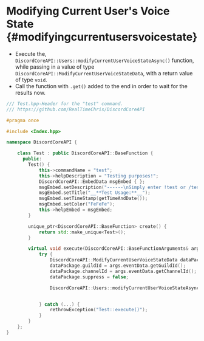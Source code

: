 Modifying Current User's Voice State {#modifyingcurrentusersvoicestate}
============
- Execute the, `DiscordCoreAPI::Users::modifyCurrentUserVoiceStateAsync()` function, while passing in a value of type `DiscordCoreAPI::ModifyCurrentUserVoiceStateData`, with a return value of type `void`.
- Call the function with `.get()` added to the end in order to wait for the results now.

```cpp
/// Test.hpp-Header for the "test" command.
/// https://github.com/RealTimeChris/DiscordCoreAPI

#pragma once

#include <Index.hpp>

namespace DiscordCoreAPI {

	class Test : public DiscordCoreAPI::BaseFunction {
	  public:
		Test() {
			this->commandName = "test";
			this->helpDescription = "Testing purposes!";
			DiscordCoreAPI::EmbedData msgEmbed { };
			msgEmbed.setDescription("------\nSimply enter !test or /test!\n------");
			msgEmbed.setTitle("__**Test Usage:**__");
			msgEmbed.setTimeStamp(getTimeAndDate());
			msgEmbed.setColor("FeFeFe");
			this->helpEmbed = msgEmbed;
		}

		unique_ptr<DiscordCoreAPI::BaseFunction> create() {
			return std::make_unique<Test>();
		}

		virtual void execute(DiscordCoreAPI::BaseFunctionArguments& args) {
			try {
				DiscordCoreAPI::ModifyCurrentUserVoiceStateData dataPackage;
				dataPackage.guildId = args.eventData.getGuildId();
				dataPackage.channelId = args.eventData.getChannelId();
				dataPackage.suppress = false;

				DiscordCoreAPI::Users::modifyCurrentUserVoiceStateAsync(dataPackage).get();


			} catch (...) {
				rethrowException("Test::execute()");
			}
		}
	};
}
```
